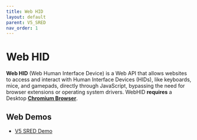```yaml
---
title: Web HID
layout: default
parent: V5_SRED
nav_order: 1
---
```



# Web HID

**Web HID** (Web Human Interface Device) is a Web API that allows websites to access and interact with Human Interface Devices (HIDs), like keyboards, mice, and gamepads, directly through JavaScript, bypassing the need for browser extensions or operating system drivers.  WebHID **requires** a Desktop [**Chromium Browser**](https://developer.mozilla.org/en-US/docs/Web/API/WebHID_API#:~:text=%23%20dom%2Dhid-,Browser%20compatibility,-Report%20problems%20with). 

## Web Demos

- [V5 SRED Demo](https://rms.magensa.net/TEST/demo/ID5G3Demo.html)